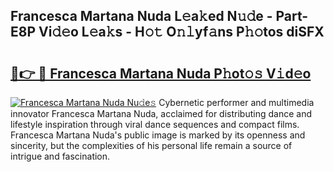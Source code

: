 ## Francesca Martana Nuda L𝚎a𝚔ed N𝚞𝚍e - Part-E8P Vi𝚍𝚎o L𝚎a𝚔s - H𝚘𝚝 O𝚗𝚕yf𝚊ns P𝚑𝚘tos diSFX

# <h2><a href="http://kfa05f.oniu.top/?m=Francesca+Martana+Nuda">🔗👉 🔴 Francesca Martana Nuda P𝚑ot𝚘𝚜 V𝚒d𝚎o</a></h2>

[![Francesca Martana Nuda Nu𝚍e𝚜](https://i.imgur.com/0qMVB7G.gif)](http://kfa05f.oniu.top/?m=Francesca+Martana+Nuda)
Cybernetic performer and multimedia innovator Francesca Martana Nuda, acclaimed for distributing dance and lifestyle inspiration through viral dance sequences and compact films. Francesca Martana Nuda's public image is marked by its openness and sincerity, but the complexities of his personal life remain a source of intrigue and fascination.  
